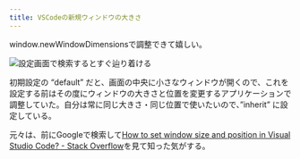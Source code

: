 ```yaml
---
title: VSCodeの新規ウィンドウの大きさ
---
```

window.newWindowDimensionsで調整できて嬉しい。

![](https://lh5.googleusercontent.com/l4I1UYKim_aBOP2oNpwGK97ij1ETckHBbYgEZCls7uSHNlt33mWCg2LrAXfECEKBy233IPDUEeZsHJK8P2RJeE8R5M74x-15lgX2ODoSu0SdcEKdn3gC7nUgk3ZJYNs-pzFnsAfu5x2zI_kEp6x-lac "設定画面で検索するとすぐ辿り着ける")

初期設定の “default” だと、画面の中央に小さなウィンドウが開くので、これを設定する前はその度にウィンドウの大きさと位置を変更するアプリケーションで調整していた。自分は常に同じ大きさ・同じ位置で使いたいので、”inherit” に設定している。

元々は、前にGoogleで検索して[How to set window size and position in Visual Studio Code? - Stack Overflow](https://stackoverflow.com/questions/44412233/how-to-set-window-size-and-position-in-visual-studio-code)を見て知った気がする。
